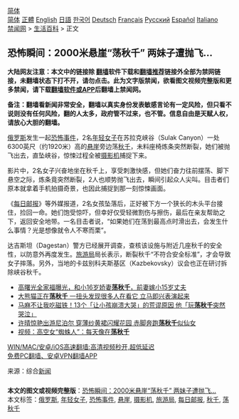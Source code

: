  <!-- 面包屑导航 --> <div class="breadcrumb"><!-- GTranslate: https://gtranslate.io/ -->  <div class="switcher notranslate">  <div class="selected">  <a href="#" onclick="return false;"> 简体</a>  </div>  <div class="option">  <a href="https://www.bannedbook.org" onclick="doGTranslate('zh-CN|zh-CN');jQuery('div.switcher div.selected a').html(jQuery(this).html());return false;" title="简体中文" class="nturl selected"> 简体</a>  <a href="https://www.bannedbook.org/zh-tw/" onclick="doGTranslate('zh-CN|zh-TW');jQuery('div.switcher div.selected a').html(jQuery(this).html());return false;" title="繁體中文" class="nturl"> 正體</a>  <a href="https://www.bannedbook.org/en/" onclick="doGTranslate('zh-CN|en');jQuery('div.switcher div.selected a').html(jQuery(this).html());return false;" title="English" class="nturl"> English</a>  <a href="https://www.bannedbook.org/ja/" onclick="doGTranslate('zh-CN|ja');jQuery('div.switcher div.selected a').html(jQuery(this).html());return false;" title="日本語" class="nturl"> 日語</a>  <a href="https://www.bannedbook.org/ko/" onclick="doGTranslate('zh-CN|ko');jQuery('div.switcher div.selected a').html(jQuery(this).html());return false;" title="한국어" class="nturl"> 한국어</a>  <a href="https://www.bannedbook.org/de/" onclick="doGTranslate('zh-CN|de');jQuery('div.switcher div.selected a').html(jQuery(this).html());return false;" title="Deutsch" class="nturl"> Deutsch</a>  <a href="https://www.bannedbook.org/fr/" onclick="doGTranslate('zh-CN|fr');jQuery('div.switcher div.selected a').html(jQuery(this).html());return false;" title="Français" class="nturl"> Français</a>  <a href="https://www.bannedbook.org/ru/" onclick="doGTranslate('zh-CN|ru');jQuery('div.switcher div.selected a').html(jQuery(this).html());return false;" title="Русский" class="nturl"> Русский</a>  <a href="https://www.bannedbook.org/es/" onclick="doGTranslate('zh-CN|es');jQuery('div.switcher div.selected a').html(jQuery(this).html());return false;" title="Español" class="nturl"> Español</a>  <a href="https://www.bannedbook.org/it/" onclick="doGTranslate('zh-CN|it');jQuery('div.switcher div.selected a').html(jQuery(this).html());return false;" title="Italiano" class="nturl"> Italiano</a>  </div>  </div>      <div class='breadcrumb-sub'><!-- Breadcrumb NavXT 6.3.0 --> <a href="https://www.bannedbook.org/" class="home">禁闻网</a> &gt; <a href="https://www.bannedbook.org/bnews/lifebaike/" class="category">生活百科</a> &gt; 正文</div></div><h2>恐怖瞬间：2000米悬崖“荡秋千” 两妹子遭抛飞…</h2> <p class="notice"><b>大陆网友注意：本文中的链接除 <a href="https://github.com/bannedbook/fanqiang" >翻墙</a>软件下载和<a href="https://github.com/killgcd/justmysocks/blob/master/README.md">翻墙推荐</a>链接外全部为禁网链接，未翻墙状态下打不开，请勿点击。此为文字版禁闻，欲看图文视频完整版和更多禁闻，请下载<a href="https://github.com/bannedbook/fanqiang">翻墙软件或APP</a>后翻墙上禁闻网。</p><p>备注：翻墙看新闻非常安全，翻墙以真实身份发表敏感言论有一定风险，但只看不说则没有任何风险，翻的人太多，政府管不过来，也不管。信息自由是天赋人权，请放心大胆的翻墙。</b></p>  <div class="entry"> <p id="conimg"><a href="https://www.bannedbook.org/bnews/tag/%e4%bf%84%e7%bd%97%e6%96%af/" class="st_tag internal_tag" rel="tag" title="标签 俄罗斯 下的日志">俄罗斯</a>发生一起<a href="https://www.bannedbook.org/bnews/tag/%E6%81%90%E6%80%96%E4%BA%8B%E4%BB%B6/" class="st_tag internal_tag" rel="tag" title="标签 恐怖事件 下的日志">恐怖事件</a>，2名<a href="https://www.bannedbook.org/bnews/tag/%E5%B9%B4%E8%BD%BB%E5%A5%B3%E5%AD%90/" class="st_tag internal_tag" rel="tag" title="标签 年轻女子 下的日志">年轻女子</a>在苏拉克峡谷（Sulak Canyon）一处6300英尺（约1920米）高的<a href="https://www.bannedbook.org/bnews/tag/%E6%82%AC%E5%B4%96/" class="st_tag internal_tag" rel="tag" title="标签 悬崖 下的日志">悬崖</a>旁边荡<a href="https://www.bannedbook.org/bnews/tag/%E7%A7%8B%E5%8D%83/" class="st_tag internal_tag" rel="tag" title="标签 秋千 下的日志">秋千</a>，未料座椅炼条突然断裂，她们被抛飞出去，直坠峡谷，惊悚过程全被<a href="https://www.bannedbook.org/bnews/tag/%E6%91%84%E5%BD%B1%E6%9C%BA/" class="st_tag internal_tag" rel="tag" title="标签 摄影机 下的日志">摄影机</a>捕捉下来。</p> <p>影片中，2名女子兴奋地坐在秋千上，享受刺激快感，但她们奋力往前摆荡、脚下悬空之际，炼条竟突然断裂，2人也顺势抛飞出去，瞬间引起众人尖叫。目击者们原本就拿着手机拍摄奇景，也因此捕捉到那一刻惊悚画面。</p>  <p>《<a href="https://www.bannedbook.org/bnews/tag/%e6%af%8f%e6%97%a5%e9%82%ae%e6%8a%a5/" class="st_tag internal_tag" rel="tag" title="标签 每日邮报 下的日志">每日邮报</a>》等外媒报道，2名女孩坠落后，正好被下方一个狭长的木头平台接住，捡回一命。她们饱受惊吓，但幸好仅受轻微割伤与擦伤，最后在亲友帮助之下，返回安全地带。一名目击者说，“如果她们在荡到最高点时滑出去，会发生什么事情？光是想像就令人不寒而栗”。</p> <p>达吉斯坦（Dagestan）警方已经展开调查，查核该设施与附近几座秋千的安全性，以防意外再度发生。<a href="https://www.bannedbook.org/bnews/tag/%E6%97%85%E6%B8%B8%E5%B1%80/" class="st_tag internal_tag" rel="tag" title="标签 旅游局 下的日志">旅游局</a>局长表示，断裂秋千“不符合安全标准”，才会导致女子摔落。另外，当地的卡兹别科夫斯基区（Kazbekovsky）议会也正在研讨拆除峡谷秋千。</p>  <ul class='op-related-articles' title='相关阅读'> <li><a href='https://www.bannedbook.org/bnews/yule/20210206/1482370.html' target='_blank'>高曙光全家福曝光，和小16岁娇妻<b>荡秋千</b>，前妻嫁小15岁丈夫</a></li> <li><a href='https://www.bannedbook.org/bnews/funmedia/20200413/1311326.html' target='_blank'>大熊猫正在<b>荡秋千</b> 一扭头发现很多人在看它 立马即兴表演起来</a></li> <li><a href='https://www.bannedbook.org/bnews/funmedia/20200317/1294954.html' target='_blank'>马麻不让我吃磁铁！13个「让小孩崩溃大哭」的荒谬原因 他「玩<b>荡秋千</b>突然哭泣」</a></li> <li><a href='https://www.bannedbook.org/bnews/yule/20191122/1228011.html' target='_blank'>许晴惊艳出游尼泊尔 穿薄纱黄裙闪耀花园 赤脚奔跑<b>荡秋千</b>似仙女</a></li> <li><a href='https://www.bannedbook.org/bnews/baitai/20190823/1179364.html' target='_blank'>视频：高空女“蜘蛛人”：每天像在<b>荡秋千</b></a></li> </ul> <p class="texttj"> <a href="https://github.com/bannedbook/fanqiang/wiki/V2ray%E6%9C%BA%E5%9C%BA" target="_blank">WIN/MAC/安卓/iOS高速翻墙:高清视频秒开,超低延迟</a><br/> <a href="https://github.com/bannedbook/fanqiang/wiki/%E7%A6%81%E9%97%BB%E7%BD%91%E5%AE%89%E5%8D%93%E7%BF%BB%E5%A2%99%E6%96%B0%E9%97%BBAPP" target="_blank">免费PC翻墙、安卓VPN翻墙APP</a></p><p> 来源：综合<span class='wp_keywordlink_affiliate'><a href="https://www.bannedbook.org/" title="新闻">新闻</a></span> </p> <a name='sharetosocial'></a>  <div style="margin-bottom:5px;padding-bottom:5px;clear:both"> <div id="archive-pix-1" class="banner-ads"> <!-- AuctionX Display platform tag START --> <div id="26318x728x90x621x_ADSLOT2" clicktrack="%%CLICK_URL_ESC%%"></div> <!-- AuctionX Display platform tag END --> </div> <div id="archive-pix-2" class="banner-ads"> <!-- AuctionX Display platform tag START --> <div id="26315x300x250x621x_ADSLOT2" clicktrack="%%CLICK_URL_ESC%%"></div> <!-- AuctionX Display platform tag END --> </div> </div>    <div id="archive-pix-1" class="banner-ads"> <!-- AuctionX Display platform tag START --> <div id="26318x728x90x621x_ADSLOT3" clicktrack="%%CLICK_URL_ESC%%"></div> <!-- AuctionX Display platform tag END --> </div> <div><b>本文的图文或视频完整版</b>：<a href='https://www.bannedbook.org/bnews/lifebaike/20210715/1587313.html'>恐怖瞬间：2000米悬崖“荡秋千” 两妹子遭抛飞…</a></div>  </div><!--END ENTRY--> <div class="postfooter"> <div>本文标签：<a href="https://www.bannedbook.org/bnews/tag/%e4%bf%84%e7%bd%97%e6%96%af/" rel="tag">俄罗斯</a>, <a href="https://www.bannedbook.org/bnews/tag/%E5%B9%B4%E8%BD%BB%E5%A5%B3%E5%AD%90/" rel="tag">年轻女子</a>, <a href="https://www.bannedbook.org/bnews/tag/%E6%81%90%E6%80%96%E4%BA%8B%E4%BB%B6/" rel="tag">恐怖事件</a>, <a href="https://www.bannedbook.org/bnews/tag/%E6%82%AC%E5%B4%96/" rel="tag">悬崖</a>, <a href="https://www.bannedbook.org/bnews/tag/%E6%91%84%E5%BD%B1%E6%9C%BA/" rel="tag">摄影机</a>, <a href="https://www.bannedbook.org/bnews/tag/%E6%97%85%E6%B8%B8%E5%B1%80/" rel="tag">旅游局</a>, <a href="https://www.bannedbook.org/bnews/tag/%e6%af%8f%e6%97%a5%e9%82%ae%e6%8a%a5/" rel="tag">每日邮报</a>, <a href="https://www.bannedbook.org/bnews/tag/%E7%A7%8B%E5%8D%83/" rel="tag">秋千</a>, <a href="https://www.bannedbook.org/bnews/tag/%E8%8D%A1%E7%A7%8B%E5%8D%83/" rel="tag">荡秋千</a></div>  </div><!--END POSTFOOTER--> 
